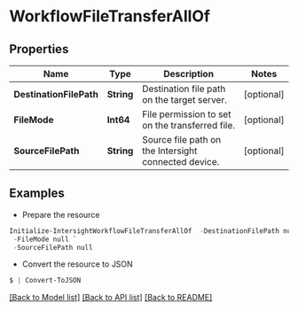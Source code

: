 # WorkflowFileTransferAllOf
## Properties

Name | Type | Description | Notes
------------ | ------------- | ------------- | -------------
**DestinationFilePath** | **String** | Destination file path on the target server. | [optional] 
**FileMode** | **Int64** | File permission to set on the transferred file. | [optional] 
**SourceFilePath** | **String** | Source file path on the Intersight connected device. | [optional] 

## Examples

- Prepare the resource
```powershell
Initialize-IntersightWorkflowFileTransferAllOf  -DestinationFilePath null `
 -FileMode null `
 -SourceFilePath null
```

- Convert the resource to JSON
```powershell
$ | Convert-ToJSON
```

[[Back to Model list]](../README.md#documentation-for-models) [[Back to API list]](../README.md#documentation-for-api-endpoints) [[Back to README]](../README.md)

